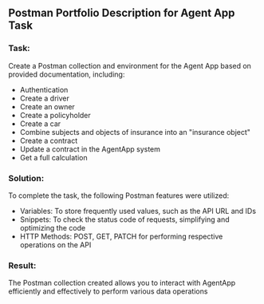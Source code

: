 
## Postman Portfolio Description for Agent App Task

### Task: 

Create a Postman collection and environment for the Agent App based on provided documentation, including:

*   Authentication  
*   Create a driver  
*   Create an owner  
*   Create a policyholder  
*   Create a car  
*   Combine subjects and objects of insurance into an "insurance object"  
*   Create a contract  
*   Update a contract in the AgentApp system  
*   Get a full calculation  

### Solution:

To complete the task, the following Postman features were utilized:

*   Variables: To store frequently used values, such as the API URL and IDs  
*   Snippets: To check the status code of requests, simplifying and optimizing the code  
*   HTTP Methods: POST, GET, PATCH for performing respective operations on the API  

### Result:

The Postman collection created allows you to interact with AgentApp efficiently and effectively to perform various data operations